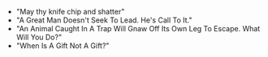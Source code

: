 * "May thy knife chip and shatter"
* "A Great Man Doesn't Seek To Lead. He's Call To It."
* "An Animal Caught In A Trap Will Gnaw Off Its Own Leg To Escape. What Will You Do?"
* "When Is A Gift Not A Gift?"
